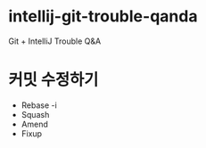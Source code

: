 # intellij-git-trouble-qanda
Git + IntelliJ Trouble Q&A

# 커밋 수정하기
- Rebase -i 
- Squash
- Amend 
- Fixup
